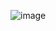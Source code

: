 ![image](https://github.com/htamagnus/nodejs-apis/assets/85269068/132bb9a8-0fd6-4a1a-9973-407674eb91e0)
